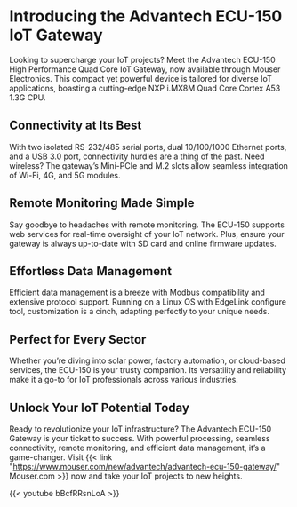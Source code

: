 # Introducing the Advantech ECU-150 IoT Gateway



Looking to supercharge your IoT projects? Meet the Advantech ECU-150 High Performance Quad Core IoT Gateway, now available through Mouser Electronics. This compact yet powerful device is tailored for diverse IoT applications, boasting a cutting-edge NXP i.MX8M Quad Core Cortex A53 1.3G CPU.

## Connectivity at Its Best

With two isolated RS-232/485 serial ports, dual 10/100/1000 Ethernet ports, and a USB 3.0 port, connectivity hurdles are a thing of the past. Need wireless? The gateway’s Mini-PCIe and M.2 slots allow seamless integration of Wi-Fi, 4G, and 5G modules.

## **Remote Monitoring Made Simple**

Say goodbye to headaches with remote monitoring. The ECU-150 supports web services for real-time oversight of your IoT network. Plus, ensure your gateway is always up-to-date with SD card and online firmware updates.

## **Effortless Data Management**

Efficient data management is a breeze with Modbus compatibility and extensive protocol support. Running on a Linux OS with EdgeLink configure tool, customization is a cinch, adapting perfectly to your unique needs.

## **Perfect for Every Sector**

Whether you’re diving into solar power, factory automation, or cloud-based services, the ECU-150 is your trusty companion. Its versatility and reliability make it a go-to for IoT professionals across various industries.

## **Unlock Your IoT Potential Today**

Ready to revolutionize your IoT infrastructure? The Advantech ECU-150 Gateway is your ticket to success. With powerful processing, seamless connectivity, remote monitoring, and efficient data management, it’s a game-changer. Visit {{< link "https://www.mouser.com/new/advantech/advantech-ecu-150-gateway/" Mouser.com >}} now and take your IoT projects to new heights.

{{< youtube bBcfRRsnLoA >}}


